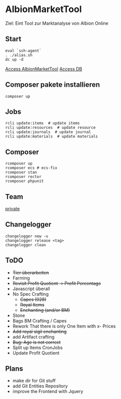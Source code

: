 # AlbionMarketTool

Ziel: Eint Tool zur Marktanalyse von Albion Online

## Start
```shell
eval `ssh-agent`
. ./alias.sh
dc up -d
```

[Access AlbionMarketTool](http://localhost:8080)
[Access DB](http://localhost:8081)

## Composer pakete installieren

```shell
composer up

```

## Jobs

```shell script
rcli update:items  # update items 
rcli update:resources  # update resource 
rcli update:journals  # update journal
rcli update:materials  # update materials
```

## Composer

```shell script
rcomposer up 
rcomposer ecs # ecs-fix
rcomposer stan
rcomposer rector
rcomposer phpunit
```

## Team

[private](https://confluence.mehrkanal.com/#recently-worked)

## Changelogger

```shell
changelogger new -u
changelogger release <tag>
changelogger clean
```

## ToDO

* ~~Tier überarbeiten~~
* Farming
* ~~Revisit Profit Quotient -> Profit Percentage~~
* Javascript überall
* No Spec Crafting
  * ~~Capes (028)~~
  * ~~Royal Items~~
  * ~~Enchanting (and/or BM)~~
* Stone
* Bags BM Crafting / Capes
* Rework That there is only One Item with x- Prices
* ~~Add royal sigil enchanting~~
* add Artifact crafting
* ~~Bug: Age is not correct~~
* Split up Items CronJobs
* Update Profit Quotient

## Plans

+ make dir for Git stuff
+ add Git Entities Repository
+ improve the Frontend with Jquery